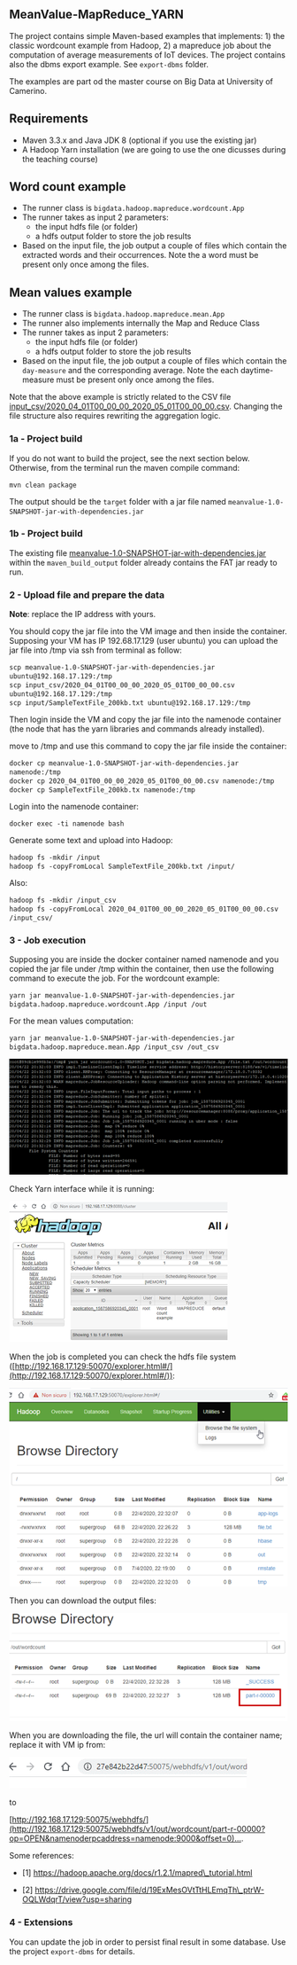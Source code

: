 ## MeanValue-MapReduce_YARN

The project contains simple Maven-based examples that implements: 1) the classic wordcount example from Hadoop, 2) a mapreduce job about the computation of average measurements of IoT devices.
The project contains also the dbms export example. See `export-dbms` folder.

The examples are part od the master course on Big Data at University of Camerino.

## Requirements

- Maven 3.3.x and Java JDK 8 (optional if you use the existing jar)
- A Hadoop Yarn installation (we are going to use the one dicusses during the teaching course)

## Word count example

- The runner class is `bigdata.hadoop.mapreduce.wordcount.App`
- The runner takes as input 2 parameters:
  - the input hdfs file (or folder)
  - a hdfs output folder to store the job results
- Based on the input file, the job output a couple of files which contain the extracted words and their occurrences. Note the a  word must be present only once among the files.

## Mean values example

- The runner class is `bigdata.hadoop.mapreduce.mean.App`
- The runner also implements internally the Map and Reduce Class
- The runner takes as input 2 parameters:
  - the input hdfs file (or folder)
  - a hdfs output folder to store the job results
- Based on the input file, the job output a couple of files which contain the `day-measure` and the corresponding average. Note the each daytime-measure must be present only once among the files.

Note that the above example is strictly related to the CSV file [input_csv/2020_04_01T00_00_00_2020_05_01T00_00_00.csv](input_csv/2020_04_01T00_00_00_2020_05_01T00_00_00.csv). Changing the file structure also requires rewriting the aggregation logic.

### 1a - Project build

If you do not want to build the project, see the next section below. Otherwise, from the terminal run the maven compile command:

    mvn clean package

The output should be the `target` folder with a jar file named `meanvalue-1.0-SNAPSHOT-jar-with-dependencies.jar`

### 1b - Project build

The existing file [meanvalue-1.0-SNAPSHOT-jar-with-dependencies.jar](maven_build_output/meanvalue-1.0-SNAPSHOT-jar-with-dependencies.jar) within the `maven_build_output` folder already contains the FAT jar ready to run.


### 2 - Upload file and prepare the data

**Note**: replace the IP address with yours.

You should copy the jar file into the VM image and then inside the container. Supposing your VM has IP 192.68.17.129 (user ubuntu) you can upload the jar file into /tmp via ssh from terminal as follow:

    scp meanvalue-1.0-SNAPSHOT-jar-with-dependencies.jar ubuntu@192.168.17.129:/tmp
    scp input_csv/2020_04_01T00_00_00_2020_05_01T00_00_00.csv ubuntu@192.168.17.129:/tmp
    scp input/SampleTextFile_200kb.txt ubuntu@192.168.17.129:/tmp

Then login inside the VM and copy the jar file into the namenode container (the node that has the yarn libraries and commands already installed).

move to /tmp and use this command to copy the jar file inside the container:

    docker cp meanvalue-1.0-SNAPSHOT-jar-with-dependencies.jar namenode:/tmp
    docker cp 2020_04_01T00_00_00_2020_05_01T00_00_00.csv namenode:/tmp
    docker cp SampleTextFile_200kb.tx namenode:/tmp

Login into the namenode container:

    docker exec -ti namenode bash

Generate some text and upload into Hadoop:

    hadoop fs -mkdir /input
    hadoop fs -copyFromLocal SampleTextFile_200kb.txt /input/

Also:

    hadoop fs -mkdir /input_csv
    hadoop fs -copyFromLocal 2020_04_01T00_00_00_2020_05_01T00_00_00.csv /input_csv/

### 3 - Job execution

Supposing you are inside the docker container named namenode and you copied the jar file under /tmp within the container, then use the following command to execute the job.
For the wordcount example:

    yarn jar meanvalue-1.0-SNAPSHOT-jar-with-dependencies.jar bigdata.hadoop.mapreduce.wordcount.App /input /out

For the mean values computation:

    yarn jar meanvalue-1.0-SNAPSHOT-jar-with-dependencies.jar bigdata.hadoop.mapreduce.mean.App /input_csv /out_csv

![](img/1.png)

Check Yarn interface while it is running:

![](img/2.png)

When the job is completed you can check the hdfs file system ([http://192.168.17.129:50070/explorer.html#/](http://192.168.17.129:50070/explorer.html#/)):

![](img/3.png)

Then you can download the output files:

![](img/4.png)

When you are downloading the file, the url will contain the container name; replace it with VM ip from:

![](img/5.png)

to

[http://192.168.17.129:50075/webhdfs/](http://192.168.17.129:50075/webhdfs/v1/out/wordcount/part-r-00000?op=OPEN&namenoderpcaddress=namenode:9000&offset=0)….

Some references:
* [1] https://hadoop.apache.org/docs/r1.2.1/mapred\_tutorial.html

* [2] https://drive.google.com/file/d/19ExMesOVtTtHLEmqTh\_ptrW-OQLWdqrT/view?usp=sharing


### 4 - Extensions

You can update the job in order to persist final result in some database.
Use the project `export-dbms` for details.